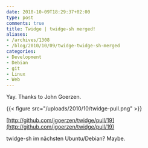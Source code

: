 ```yaml
---
date: 2010-10-09T18:29:37+02:00
type: post
comments: true
title: Twidge | twidge-sh merged!
aliases:
- /archives/1308
- /blog/2010/10/09/twidge-twidge-sh-merged
categories:
- Development
- Debian
- git
- Linux
- Web
---
```


Yay. Thanks to John Goerzen.

{{< figure src="/uploads/2010/10/twidge-pull.png" >}}

[http://github.com/jgoerzen/twidge/pull/19](http://github.com/jgoerzen/twidge/pull/19)

twidge-sh im nächsten Ubuntu/Debian? Maybe.
